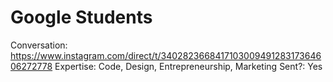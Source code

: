 # Google Students

Conversation: https://www.instagram.com/direct/t/340282366841710300949128317364606272778
Expertise: Code, Design, Entrepreneurship, Marketing
Sent?: Yes